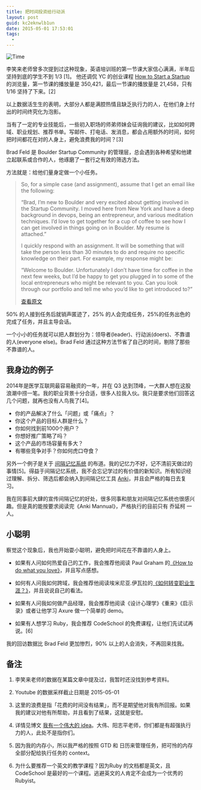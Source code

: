 ```yaml
---
title: 把时间投资给行动派
layout: post
guid: kc2eknwlb1un
date: 2015-05-01 17:53:01
tags:
  -
---
```


![Time](http://mednoter.com/media/files/2015-05-01-time.jpg)

李笑来老师曾多次提到过这种现象，英语培训班的第一节课大家信心满满，半年后坚持到底的学生不到 1/3 [1]。 他还调侃 YC 的创业课程 [How to Start a Startup](http://startupclass.samaltman.com) 的浏览量，第一节课的播放量是 350,421，最后一节课的播放量是 21,458，只有 1/16 坚持了下来。[2]

以上数据活生生的表明，大部分人都是满腔热情且缺乏执行力的人，在他们身上付出的时间终究化为泡影。

当有了一定的专业技能后，一些初入职场的师弟师妹会征询我的建议，比如如何跨域、职业规划、推荐书单。写邮件、打电话、发消息，都会占用额外的时间，如何把时间都花在对的人身上，避免浪费我的时间？[3]

Brad Feld 是 Boulder Startup Community 的管理层，总会遇到各种希望和他建立起联系或合作的人，他琢磨了一套行之有效的筛选方法。

方法就是：给他们量身定做一个小任务。

> So, for a simple case (and assignment), assume that I get an email like the following:
>
> “Brad, I’m new to Boulder and very excited about getting involved in the Startup Community. I moved here from New York and have a deep background in devops, being an entrepreneur, and various meditation techniques. I’d love to get together for a cup of coffee to see how I can get involved in things going on in Boulder. My resume is attached.”
>
>
> I quickly respond with an assignment. It will be something that will take the person less than 30 minutes to do and require no specific knowledge on their part. For example, my response might be:
>
> “Welcome to Boulder. Unfortunately I don’t have time for coffee in the next few weeks, but I’d be happy to get you plugged in to some of the local entrepreneurs who might be relevant to you. Can you look through our portfolio and tell me who you’d like to get introduced to?”
>
> [查看原文](http://www.feld.com/archives/2014/12/identify-leaders-giving-people-assignments.html)


50% 的人接到任务后就销声匿迹了，25% 的人会完成任务，25%的任务出色的完成了任务，并且主导会话。

一个小小的任务就可以把人群划分为：领导者(leader)、行动派(doers)、不靠谱的人(everyone else)。Brad Feld 通过这种方法节省了自己的时间，剔除了那些不靠谱的人。

## 我身边的例子

2014年是医学互联网最容易融资的一年，并在 Q3 达到顶峰，一大群人想在这股浪潮中捞一笔。我的职业背景十分合适，很多人拉我入伙。我只是要求他们回答这几个问题，就再也没有人鸟我了[4]。

* 你的产品解决了什么「问题」或「痛点」？
* 你这个产品的目标人群是什么？
* 你如何找到前1000个用户？
* 你想好推广策略了吗？
* 这个产品的市场容量有多大？
* 有哪些竞争对手？你如何虎口夺食？

另外一个例子是关于 [间隔记忆系统](http://en.wikipedia.org/wiki/Spaced_repetition) 的布道。我的记忆力不好，记不清前天做过的事情[5]。得益于间隔记忆系统，我不会忘记学过的有价值的新知识。所有知识经过理解、拆分、筛选后都会纳入到间隔记忆工具 [Anki](http://ankisrs.net)，并且会严格的每日去复习。

我在同事前大肆的宣传间隔记忆的好处，很多同事和朋友对间隔记忆系统也很感兴趣。但是真的能按要求阅读完《Anki Mannual》，严格执行的目前只有 乔延柯 一人。

## 小聪明

察觉这个现象后，我也开始耍小聪明，避免把时间花在不靠谱的人身上。

* 如果有人问如何热爱自己的工作，我会推荐他阅读 Paul Graham 的[《How to do what you love》](http://www.paulgraham.com/love.html)，并且写点感想。

* 如何有人问我如何跨域，我会推荐他阅读埃米尼亚.伊瓦拉的[《如何转变职业生涯？》](http://www.yangzhiping.com/psy/Working-Identity.html)，并且说说自己的看法。

* 如果有人问我如何做产品经理，我会推荐他阅读《设计心理学》《重来》《启示录》或者让他学习  Axure 做一个简单的 demo。

* 如果有人想学习 Ruby，我会推荐 CodeSchool 的免费课程，让他们先试试再说。[6]

我的回访数据比 Brad Feld 更加惨烈，90% 以上的人会消失，不再回来找我。


## 备注

1. 李笑来老师的数据在某篇文章中提及过，我暂时还没找到参考资料。

2. Youtube 的数据采样截止日期是 2015-05-01

3. 这里的浪费是指「花费的时间没有结果」，而不是期望他对我有所回报。如果我的建议对他有所帮助，并且看到了结果，这就是安慰。

4. 详情见博文 [我有一个伟大的 idea](http://mednoter.com/I-have-a-great-idea.html)。大伟、阳志平老师，你们都是有超强执行力的人，此处不是指你们。

5. 因为我的内存小，所以我严格的按照 GTD 和 日历来管理任务，把可怜的内存全部分配给执行任务的 context。

6. 为什么要推荐一个英文的教学课程？因为Ruby 的文档都是英文，且 CodeSchool 是最好的一个课程。逃避英文的人肯定不会成为一个优秀的 Rubyist。
